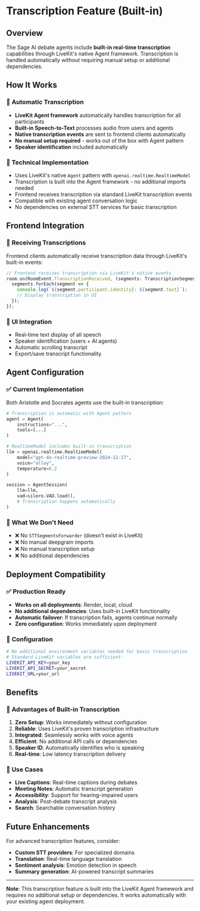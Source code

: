 # Transcription Feature (Built-in)

## Overview

The Sage AI debate agents include **built-in real-time transcription** capabilities through LiveKit's native Agent framework. Transcription is handled automatically without requiring manual setup or additional dependencies.

## How It Works

### 🎯 **Automatic Transcription**
- **LiveKit Agent framework** automatically handles transcription for all participants
- **Built-in Speech-to-Text** processes audio from users and agents
- **Native transcription events** are sent to frontend clients automatically
- **No manual setup required** - works out of the box with Agent pattern
- **Speaker identification** included automatically

### 🔧 **Technical Implementation**
- Uses LiveKit's native `Agent` pattern with `openai.realtime.RealtimeModel`
- Transcription is built into the Agent framework - no additional imports needed
- Frontend receives transcription via standard LiveKit transcription events
- Compatible with existing agent conversation logic
- No dependencies on external STT services for basic transcription

## Frontend Integration

### 📡 **Receiving Transcriptions**
Frontend clients automatically receive transcription data through LiveKit's built-in events:

```typescript
// Frontend receives transcription via LiveKit's native events
room.on(RoomEvent.TranscriptionReceived, (segments: TranscriptionSegment[]) => {
  segments.forEach(segment => {
    console.log(`${segment.participant.identity}: ${segment.text}`);
    // Display transcription in UI
  });
});
```

### 🎨 **UI Integration**
- Real-time text display of all speech
- Speaker identification (users + AI agents)
- Automatic scrolling transcript
- Export/save transcript functionality

## Agent Configuration

### ✅ **Current Implementation**
Both Aristotle and Socrates agents use the built-in transcription:

```python
# Transcription is automatic with Agent pattern
agent = Agent(
    instructions="...",
    tools=[...]
)

# RealtimeModel includes built-in transcription
llm = openai.realtime.RealtimeModel(
    model="gpt-4o-realtime-preview-2024-12-17",
    voice="alloy",
    temperature=0.2
)

session = AgentSession(
    llm=llm,
    vad=silero.VAD.load(),
    # Transcription happens automatically
)
```

### 🚫 **What We Don't Need**
- ❌ No `STTSegmentsForwarder` (doesn't exist in LiveKit)
- ❌ No manual deepgram imports
- ❌ No manual transcription setup
- ❌ No additional dependencies

## Deployment Compatibility

### ✅ **Production Ready**
- **Works on all deployments**: Render, local, cloud
- **No additional dependencies**: Uses built-in LiveKit functionality
- **Automatic failover**: If transcription fails, agents continue normally
- **Zero configuration**: Works immediately upon deployment

### 🔧 **Configuration**
```bash
# No additional environment variables needed for basic transcription
# Standard LiveKit variables are sufficient:
LIVEKIT_API_KEY=your_key
LIVEKIT_API_SECRET=your_secret
LIVEKIT_URL=your_url
```

## Benefits

### 🚀 **Advantages of Built-in Transcription**
1. **Zero Setup**: Works immediately without configuration
2. **Reliable**: Uses LiveKit's proven transcription infrastructure  
3. **Integrated**: Seamlessly works with voice agents
4. **Efficient**: No additional API calls or dependencies
5. **Speaker ID**: Automatically identifies who is speaking
6. **Real-time**: Low latency transcription delivery

### 🎯 **Use Cases**
- **Live Captions**: Real-time captions during debates
- **Meeting Notes**: Automatic transcript generation
- **Accessibility**: Support for hearing-impaired users
- **Analysis**: Post-debate transcript analysis
- **Search**: Searchable conversation history

## Future Enhancements

For advanced transcription features, consider:
- **Custom STT providers**: For specialized domains
- **Translation**: Real-time language translation
- **Sentiment analysis**: Emotion detection in speech
- **Summary generation**: AI-powered transcript summaries

---

**Note**: This transcription feature is built into the LiveKit Agent framework and requires no additional setup or dependencies. It works automatically with your existing agent deployment. 